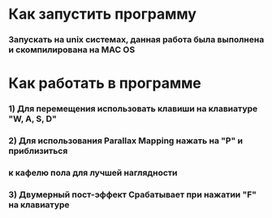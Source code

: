 # Как запустить программу

### Запускать на unix системах, данная работа была выполнена и скомпилирована на MAC OS

# Как работать в программе

### 1) Для перемещения использовать клавиши на клавиатуре "W, A, S, D"
### 2) Для использования Parallax Mapping нажать на "P" и приблизиться 
### к кафелю пола для лучшей наглядности
### 3) Двумерный пост-эффект Срабатывает при нажатии "F" на клавиатуре
